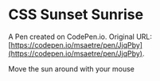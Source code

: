 # CSS Sunset Sunrise

A Pen created on CodePen.io. Original URL: [https://codepen.io/msaetre/pen/JjqPby](https://codepen.io/msaetre/pen/JjqPby).

Move the sun around with your mouse